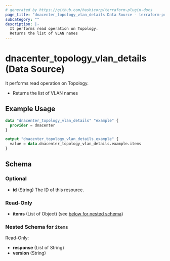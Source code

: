 ```yaml
---
# generated by https://github.com/hashicorp/terraform-plugin-docs
page_title: "dnacenter_topology_vlan_details Data Source - terraform-provider-dnacenter"
subcategory: ""
description: |-
  It performs read operation on Topology.
  Returns the list of VLAN names
---
```


# dnacenter_topology_vlan_details (Data Source)

It performs read operation on Topology.

- Returns the list of VLAN names

## Example Usage

```terraform
data "dnacenter_topology_vlan_details" "example" {
  provider = dnacenter
}

output "dnacenter_topology_vlan_details_example" {
  value = data.dnacenter_topology_vlan_details.example.items
}
```

<!-- schema generated by tfplugindocs -->
## Schema

### Optional

- **id** (String) The ID of this resource.

### Read-Only

- **items** (List of Object) (see [below for nested schema](#nestedatt--items))

<a id="nestedatt--items"></a>
### Nested Schema for `items`

Read-Only:

- **response** (List of String)
- **version** (String)


